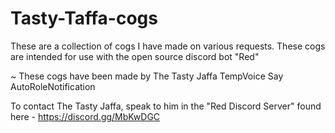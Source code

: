 # Tasty-Taffa-cogs
These are a collection of cogs I have made on various requests. These cogs are intended for use with the open source discord bot "Red"

~ These cogs have been made by The Tasty Jaffa
  TempVoice
  Say
  AutoRoleNotification
 
 
To contact The Tasty Jaffa, speak to him in the "Red Discord Server" found here - https://discord.gg/MbKwDGC

